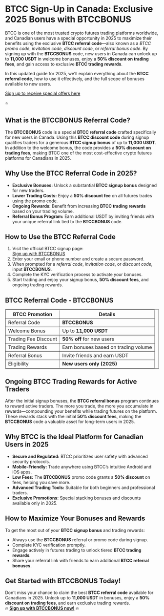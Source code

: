 
<h1>BTCC Sign-Up in Canada: Exclusive 2025 Bonus with BTCCBONUS</h1>
<p>
BTCC is one of the most trusted crypto futures trading platforms worldwide, and Canadian users have a special opportunity in 2025 to maximize their benefits using the exclusive <strong>BTCC referral code</strong>—also known as a <em>BTCC promo code</em>, <em>invitation code</em>, <em>discount code</em>, or <em>referral bonus code</em>. By signing up with the <strong>BTCCBONUS</strong> code, new users in Canada can unlock up to <strong>11,000 USDT</strong> in welcome bonuses, enjoy a <strong>50% discount on trading fees</strong>, and gain access to exclusive <strong>BTCC trading rewards</strong>.
</p>
<p>In this updated guide for 2025, we’ll explain everything about the <strong>BTCC referral code</strong>, how to use it effectively, and the full scope of bonuses available to new users.</p>
<p><a href="https://partner.btcc.com/us/c/BTCCBONUS/9303" target="_blank">Sign up to receive special offers here</a></p

<img src="https://images.mirror-media.xyz/publication-images/Poz8BlB9BgSoA-3eFI7xG.png?height=500&amp;width=1000" decoding="async" data-nimg="fill" class="css-xah9so" style="position: absolute; inset: 0px; box-sizing: border-box; padding: 0px; border: none; margin: auto; display: block; width: 0px; height: 0px; min-width: 100%; max-width: 100%; min-height: 100%; max-height: 100%;">⭐ 
<h2>What is the BTCCBONUS Referral Code?</h2>
<p>
The <strong>BTCCBONUS</strong> code is a special <strong>BTCC referral code</strong> crafted specifically for new users in Canada. Using this <strong>BTCC discount code</strong> during signup qualifies traders for a generous <strong>BTCC signup bonus</strong> of up to <strong>11,000 USDT</strong>. In addition to the welcome bonus, the code provides a <strong>50% discount on trading fees</strong>, making BTCC one of the most cost-effective crypto futures platforms for Canadians in 2025.
</p>
<h2>Why Use the BTCC Referral Code in 2025?</h2>
<ul>
<li><strong>Exclusive Bonuses:</strong> Unlock a substantial <strong>BTCC signup bonus</strong> designed for new traders.</li>
<li><strong>Lower Trading Costs:</strong> Enjoy a <strong>50% discount fee</strong> on all futures trades using the promo code.</li>
<li><strong>Ongoing Rewards:</strong> Benefit from increasing <strong>BTCC trading rewards</strong> based on your trading volume.</li>
<li><strong>Referral Bonus Program:</strong> Earn additional USDT by inviting friends with your unique referral link tied to the <strong>BTCCBONUS</strong> code.</li>
</ul>
<h2>How to Use the BTCC Referral Code</h2>
<ol>
<li>Visit the official BTCC signup page:<br />
<a href="https://partner.btcc.com/us/c/BTCCBONUS/9303" target="_blank" rel="noopener noreferrer">
Sign up with BTCCBONUS
</a>
</li>
<li>Enter your email or phone number and create a secure password.</li>
<li>When prompted for a <em>referral code</em>, <em>invitation code</em>, or <em>discount code</em>, input <strong>BTCCBONUS</strong>.</li>
<li>Complete the KYC verification process to activate your bonuses.</li>
<li>Start trading and enjoy your signup bonus, <strong>50% discount fees</strong>, and ongoing trading rewards.</li>
</ol>
<h2>BTCC Referral Code - BTCCBONUS</h2>
<table border="1" cellpadding="8" cellspacing="0">
<thead>
<tr>
<th>BTCC Promotion</th>
<th>Details</th>
</tr>
</thead>
<tbody>
<tr>
<td>Referral Code</td>
<td><strong>BTCCBONUS</strong></td>
</tr>
<tr>
<td>Welcome Bonus</td>
<td>Up to <strong>11,000 USDT</strong></td>
</tr>
<tr>
<td>Trading Fee Discount</td>
<td><strong>50% off</strong> for new users</td>
</tr>
<tr>
<td>Trading Rewards</td>
<td>Earn bonuses based on trading volume</td>
</tr>
<tr>
<td>Referral Bonus</td>
<td>Invite friends and earn USDT</td>
</tr>
<tr>
<td>Eligibility</td>
<td><strong>New users only (2025)</strong></td>
</tr>
</tbody>
</table>
<h2>Ongoing BTCC Trading Rewards for Active Traders</h2>
<p>
After the initial signup bonuses, the <strong>BTCC referral bonus</strong> program continues to reward active traders. The more you trade, the more you accumulate in rewards—compounding your benefits while trading futures on the platform. These rewards stack with the initial <strong>50% discount fees</strong>, making the <strong>BTCCBONUS</strong> code a valuable asset for long-term users in 2025.
</p>
<h2>Why BTCC is the Ideal Platform for Canadian Users in 2025</h2>
<ul>
<li><strong>Secure and Regulated:</strong> BTCC prioritizes user safety with advanced security protocols.</li>
<li><strong>Mobile-Friendly:</strong> Trade anywhere using BTCC’s intuitive Android and iOS apps.</li>
<li><strong>Low Fees:</strong> The <strong>BTCCBONUS</strong> promo code grants a <strong>50% discount</strong> on fees, helping you save more.</li>
<li><strong>Advanced Trading Tools:</strong> Suitable for both beginners and professional traders.</li>
<li><strong>Exclusive Promotions:</strong> Special stacking bonuses and discounts available only in 2025.</li>
</ul>
<h2>How to Maximize Your Bonuses and Rewards</h2>
<p>To get the most out of your <strong>BTCC signup bonus</strong> and trading rewards:</p>
<ul>
<li>Always use the <strong>BTCCBONUS</strong> referral or promo code during signup.</li>
<li>Complete KYC verification promptly.</li>
<li>Engage actively in futures trading to unlock tiered <strong>BTCC trading rewards</strong>.</li>
<li>Share your referral link with friends to earn additional <strong>BTCC referral bonuses</strong>.</li>
</ul>
<h2>Get Started with BTCCBONUS Today!</h2>
<p>
Don’t miss your chance to claim the best <strong>BTCC referral code</strong> available for Canadians in 2025. Unlock up to <strong>11,000 USDT</strong> in bonuses, enjoy a <strong>50% discount on trading fees</strong>, and earn exclusive trading rewards.<br />
🔥 <a href="https://partner.btcc.com/us/c/BTCCBONUS/9303" target="_blank" rel="noopener noreferrer"><strong>Sign up with BTCCBONUS now!</strong></a> 🔥
</p>
</body>
</html>

